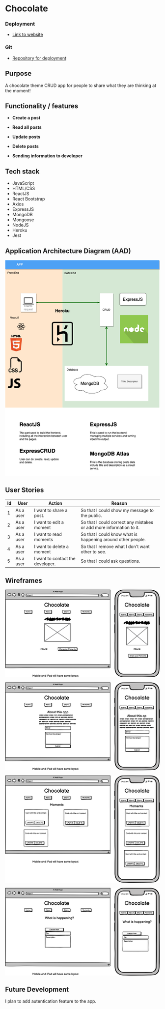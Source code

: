 # **Chocolate**

### **Deployment**
- [Link to website](https://chocolatemoments.herokuapp.com)

### **Git**
- [Repository for deployment](https://github.com/xinyirachel/chocolate-moments)

## **Purpose**
A chocolate theme CRUD app for people to share what they are thinking at the moment!

## **Functionality / features**

- **Create a post**

- **Read all posts**

- **Update posts**

- **Delete posts**

- **Sending information to developer**


## **Tech stack**

- JavaScript
- HTML/CSS
- ReactJS
- React Bootstrap
- Axios
- ExpressJS
- MongoDB
- Mongoose
- NodeJS
- Heroku
- Jest


## **Application Architecture Diagram (AAD)**

![Application Architecture Diagram](./docs/Application_Architecture_Diagram.png)

## **User Stories**

|Id|User|Action|Reason|
|-|-|-|-|
|1|As a user|I want to share a post.|So that I could show my message to the public.|
|2|As a user|I want to edit a moment |So that I could correct any mistakes or add more information to it.|
|3|As a user|I want to read moments |So that I could know what is happening around other people.|
|4|As a user|I want to delete a moment |So that I remove what I don't want other to see.|
|5|As a user|I want to contact the developer.|So that I could ask questions.|

## **Wireframes**

![Home](./docs/Index.png)


![About](./docs/About.png)


![Moments](./docs/Moments.png)


![Share](./docs/Share.png)


## **Future Development**
I plan to add autentication feature to the app.